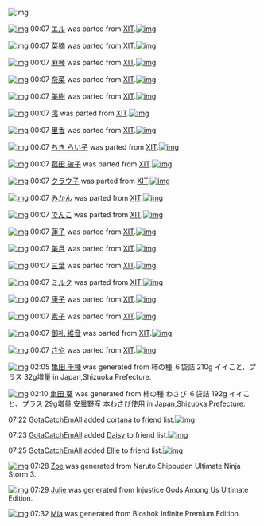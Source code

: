 ![img](http://gdrive-cdn.herokuapp.com/537b65a5bc09f0000721dda7/512px-barcode.png)

[![img](http://www.deviantsart.com/10sd2uk.png)](http://www.barcodekanojo.com/kanojo/2807340/%E3%82%A8%E3%83%AB) 00:07 [エル](http://www.barcodekanojo.com/kanojo/2807340/%E3%82%A8%E3%83%AB) was parted from [XIT](http://www.barcodekanojo.com/kanojo/2807340/%E3%82%A8%E3%83%AB).[![img](http://www.deviantsart.com/815jg6.jpeg)](http://www.barcodekanojo.com/user/209348/XIT) 

[![img](http://www.deviantsart.com/c68u9u.png)](http://www.barcodekanojo.com/kanojo/2810278/%E8%8F%9C%E6%91%98) 00:07 [菜摘](http://www.barcodekanojo.com/kanojo/2810278/%E8%8F%9C%E6%91%98) was parted from [XIT](http://www.barcodekanojo.com/kanojo/2810278/%E8%8F%9C%E6%91%98).[![img](http://www.deviantsart.com/815jg6.jpeg)](http://www.barcodekanojo.com/user/209348/XIT) 

[![img](http://www.deviantsart.com/1urqsh9.png)](http://www.barcodekanojo.com/kanojo/2838025/%E9%BA%BB%E7%90%B4) 00:07 [麻琴](http://www.barcodekanojo.com/kanojo/2838025/%E9%BA%BB%E7%90%B4) was parted from [XIT](http://www.barcodekanojo.com/kanojo/2838025/%E9%BA%BB%E7%90%B4).[![img](http://www.deviantsart.com/815jg6.jpeg)](http://www.barcodekanojo.com/user/209348/XIT) 

[![img](http://www.deviantsart.com/vle0fm.png)](http://www.barcodekanojo.com/kanojo/2877932/%E5%A5%88%E8%8F%9C) 00:07 [奈菜](http://www.barcodekanojo.com/kanojo/2877932/%E5%A5%88%E8%8F%9C) was parted from [XIT](http://www.barcodekanojo.com/kanojo/2877932/%E5%A5%88%E8%8F%9C).[![img](http://www.deviantsart.com/815jg6.jpeg)](http://www.barcodekanojo.com/user/209348/XIT) 

[![img](http://www.deviantsart.com/2sj47gt.png)](http://www.barcodekanojo.com/kanojo/2876487/%E7%BE%8E%E6%A8%B9) 00:07 [美樹](http://www.barcodekanojo.com/kanojo/2876487/%E7%BE%8E%E6%A8%B9) was parted from [XIT](http://www.barcodekanojo.com/kanojo/2876487/%E7%BE%8E%E6%A8%B9).[![img](http://www.deviantsart.com/815jg6.jpeg)](http://www.barcodekanojo.com/user/209348/XIT) 

[![img](http://www.deviantsart.com/338msbl.png)](http://www.barcodekanojo.com/kanojo/2854259/%E6%BE%AA) 00:07 [澪](http://www.barcodekanojo.com/kanojo/2854259/%E6%BE%AA) was parted from [XIT](http://www.barcodekanojo.com/kanojo/2854259/%E6%BE%AA).[![img](http://www.deviantsart.com/815jg6.jpeg)](http://www.barcodekanojo.com/user/209348/XIT) 

[![img](http://www.deviantsart.com/3io43n.png)](http://www.barcodekanojo.com/kanojo/2869662/%E9%87%8C%E9%A6%99) 00:07 [里香](http://www.barcodekanojo.com/kanojo/2869662/%E9%87%8C%E9%A6%99) was parted from [XIT](http://www.barcodekanojo.com/kanojo/2869662/%E9%87%8C%E9%A6%99).[![img](http://www.deviantsart.com/815jg6.jpeg)](http://www.barcodekanojo.com/user/209348/XIT) 

[![img](http://www.deviantsart.com/7n0d56.png)](http://www.barcodekanojo.com/kanojo/2573248/%E3%81%A1%E3%81%8D%20%E3%82%89%E3%81%84%E5%AD%90) 00:07 [ちき らい子](http://www.barcodekanojo.com/kanojo/2573248/%E3%81%A1%E3%81%8D%20%E3%82%89%E3%81%84%E5%AD%90) was parted from [XIT](http://www.barcodekanojo.com/kanojo/2573248/%E3%81%A1%E3%81%8D%20%E3%82%89%E3%81%84%E5%AD%90).[![img](http://www.deviantsart.com/815jg6.jpeg)](http://www.barcodekanojo.com/user/209348/XIT) 

[![img](http://www.deviantsart.com/tp3bge.png)](http://www.barcodekanojo.com/kanojo/2624884/%E8%8F%B0%E7%94%B0%20%E7%A0%B4%E5%AD%90) 00:07 [菰田 破子](http://www.barcodekanojo.com/kanojo/2624884/%E8%8F%B0%E7%94%B0%20%E7%A0%B4%E5%AD%90) was parted from [XIT](http://www.barcodekanojo.com/kanojo/2624884/%E8%8F%B0%E7%94%B0%20%E7%A0%B4%E5%AD%90).[![img](http://www.deviantsart.com/815jg6.jpeg)](http://www.barcodekanojo.com/user/209348/XIT) 

[![img](http://www.deviantsart.com/1veb09p.png)](http://www.barcodekanojo.com/kanojo/23814/%E3%82%AF%E3%83%A9%E3%82%A6%E5%AD%90) 00:07 [クラウ子](http://www.barcodekanojo.com/kanojo/23814/%E3%82%AF%E3%83%A9%E3%82%A6%E5%AD%90) was parted from [XIT](http://www.barcodekanojo.com/kanojo/23814/%E3%82%AF%E3%83%A9%E3%82%A6%E5%AD%90).[![img](http://www.deviantsart.com/815jg6.jpeg)](http://www.barcodekanojo.com/user/209348/XIT) 

[![img](http://www.deviantsart.com/3gh7f5g.png)](http://www.barcodekanojo.com/kanojo/2648275/%E3%81%BF%E3%81%8B%E3%82%93) 00:07 [みかん](http://www.barcodekanojo.com/kanojo/2648275/%E3%81%BF%E3%81%8B%E3%82%93) was parted from [XIT](http://www.barcodekanojo.com/kanojo/2648275/%E3%81%BF%E3%81%8B%E3%82%93).[![img](http://www.deviantsart.com/815jg6.jpeg)](http://www.barcodekanojo.com/user/209348/XIT) 

[![img](http://www.deviantsart.com/1tm9jqf.png)](http://www.barcodekanojo.com/kanojo/2571050/%E3%81%A7%E3%82%93%E3%81%93) 00:07 [でんこ](http://www.barcodekanojo.com/kanojo/2571050/%E3%81%A7%E3%82%93%E3%81%93) was parted from [XIT](http://www.barcodekanojo.com/kanojo/2571050/%E3%81%A7%E3%82%93%E3%81%93).[![img](http://www.deviantsart.com/815jg6.jpeg)](http://www.barcodekanojo.com/user/209348/XIT) 

[![img](http://www.deviantsart.com/24vuor8.png)](http://www.barcodekanojo.com/kanojo/2859963/%E8%93%AE%E5%AD%90) 00:07 [蓮子](http://www.barcodekanojo.com/kanojo/2859963/%E8%93%AE%E5%AD%90) was parted from [XIT](http://www.barcodekanojo.com/kanojo/2859963/%E8%93%AE%E5%AD%90).[![img](http://www.deviantsart.com/815jg6.jpeg)](http://www.barcodekanojo.com/user/209348/XIT) 

[![img](http://www.deviantsart.com/2rt95i6.png)](http://www.barcodekanojo.com/kanojo/2861450/%E7%BE%8E%E6%9C%88) 00:07 [美月](http://www.barcodekanojo.com/kanojo/2861450/%E7%BE%8E%E6%9C%88) was parted from [XIT](http://www.barcodekanojo.com/kanojo/2861450/%E7%BE%8E%E6%9C%88).[![img](http://www.deviantsart.com/815jg6.jpeg)](http://www.barcodekanojo.com/user/209348/XIT) 

[![img](http://www.deviantsart.com/3ufdsng.png)](http://www.barcodekanojo.com/kanojo/2877953/%E4%B8%89%E8%91%89) 00:07 [三葉](http://www.barcodekanojo.com/kanojo/2877953/%E4%B8%89%E8%91%89) was parted from [XIT](http://www.barcodekanojo.com/kanojo/2877953/%E4%B8%89%E8%91%89).[![img](http://www.deviantsart.com/815jg6.jpeg)](http://www.barcodekanojo.com/user/209348/XIT) 

[![img](http://www.deviantsart.com/j5ojia.png)](http://www.barcodekanojo.com/kanojo/18055/%E3%83%9F%E3%83%AB%E3%82%AF) 00:07 [ミルク](http://www.barcodekanojo.com/kanojo/18055/%E3%83%9F%E3%83%AB%E3%82%AF) was parted from [XIT](http://www.barcodekanojo.com/kanojo/18055/%E3%83%9F%E3%83%AB%E3%82%AF).[![img](http://www.deviantsart.com/815jg6.jpeg)](http://www.barcodekanojo.com/user/209348/XIT) 

[![img](http://www.deviantsart.com/19c2h0n.png)](http://www.barcodekanojo.com/kanojo/2513055/%E5%BA%B7%E5%AD%90) 00:07 [康子](http://www.barcodekanojo.com/kanojo/2513055/%E5%BA%B7%E5%AD%90) was parted from [XIT](http://www.barcodekanojo.com/kanojo/2513055/%E5%BA%B7%E5%AD%90).[![img](http://www.deviantsart.com/815jg6.jpeg)](http://www.barcodekanojo.com/user/209348/XIT) 

[![img](http://www.deviantsart.com/1l75s9a.png)](http://www.barcodekanojo.com/kanojo/2513063/%E7%B4%A0%E5%AD%90) 00:07 [素子](http://www.barcodekanojo.com/kanojo/2513063/%E7%B4%A0%E5%AD%90) was parted from [XIT](http://www.barcodekanojo.com/kanojo/2513063/%E7%B4%A0%E5%AD%90).[![img](http://www.deviantsart.com/815jg6.jpeg)](http://www.barcodekanojo.com/user/209348/XIT) 

[![img](http://www.deviantsart.com/3midttc.png)](http://www.barcodekanojo.com/kanojo/89222/%E5%BE%A1%E7%A4%BC%20%E7%B6%AD%E9%9F%B3) 00:07 [御礼 維音](http://www.barcodekanojo.com/kanojo/89222/%E5%BE%A1%E7%A4%BC%20%E7%B6%AD%E9%9F%B3) was parted from [XIT](http://www.barcodekanojo.com/kanojo/89222/%E5%BE%A1%E7%A4%BC%20%E7%B6%AD%E9%9F%B3).[![img](http://www.deviantsart.com/815jg6.jpeg)](http://www.barcodekanojo.com/user/209348/XIT) 

[![img](http://www.deviantsart.com/2pi12kb.png)](http://www.barcodekanojo.com/kanojo/15262/%E3%81%95%E3%82%84) 00:07 [さや](http://www.barcodekanojo.com/kanojo/15262/%E3%81%95%E3%82%84) was parted from [XIT](http://www.barcodekanojo.com/kanojo/15262/%E3%81%95%E3%82%84).[![img](http://www.deviantsart.com/815jg6.jpeg)](http://www.barcodekanojo.com/user/209348/XIT) 

[![img](http://www.deviantsart.com/26h1m7l.png)](http://www.barcodekanojo.com/kanojo/3193893/%E4%BA%80%E7%94%B0%20%E5%8D%83%E7%A8%AE) 02:05 [亀田 千種](http://www.barcodekanojo.com/kanojo/3193893/%E4%BA%80%E7%94%B0%20%E5%8D%83%E7%A8%AE) was generated from 柿の種 ６袋詰 210g イイこと、プラス 32g増量 in Japan,Shizuoka Prefecture.

[![img](http://www.deviantsart.com/260p4eu.png)](http://www.barcodekanojo.com/kanojo/3193894/%E4%BA%80%E7%94%B0%20%E8%91%B5) 02:10 [亀田 葵](http://www.barcodekanojo.com/kanojo/3193894/%E4%BA%80%E7%94%B0%20%E8%91%B5) was generated from 柿の種 わさび ６袋詰 192g イイこと、プラス 29g増量 安曇野産 本わさび使用 in Japan,Shizuoka Prefecture.

07:22 [GotaCatchEmAll](http://www.barcodekanojo.com/user/500809/GotaCatchEmAll) added [cortana](http://www.barcodekanojo.com/kanojo/2380046/cortana) to friend list.[![img](http://www.deviantsart.com/2i2pgac.png)](http://www.barcodekanojo.com/kanojo/2380046/cortana) 

07:23 [GotaCatchEmAll](http://www.barcodekanojo.com/user/500809/GotaCatchEmAll) added [Daisy](http://www.barcodekanojo.com/kanojo/2529445/Daisy) to friend list.[![img](http://www.deviantsart.com/3fov2ui.png)](http://www.barcodekanojo.com/kanojo/2529445/Daisy) 

07:25 [GotaCatchEmAll](http://www.barcodekanojo.com/user/500809/GotaCatchEmAll) added [Ellie](http://www.barcodekanojo.com/kanojo/1810595/Ellie) to friend list.[![img](http://www.deviantsart.com/2ghb980.png)](http://www.barcodekanojo.com/kanojo/1810595/Ellie) 

[![img](http://www.deviantsart.com/2mtfe4q.png)](http://www.barcodekanojo.com/kanojo/3193895/Zoe) 07:28 [Zoe](http://www.barcodekanojo.com/kanojo/3193895/Zoe) was generated from Naruto Shippuden Ultimate Ninja Storm 3.

[![img](http://www.deviantsart.com/mnqg71.png)](http://www.barcodekanojo.com/kanojo/3193896/Julie) 07:29 [Julie](http://www.barcodekanojo.com/kanojo/3193896/Julie) was generated from Injustice Gods Among Us Ultimate Edition.

[![img](http://www.deviantsart.com/3dmfubd.png)](http://www.barcodekanojo.com/kanojo/3193897/Mia) 07:32 [Mia](http://www.barcodekanojo.com/kanojo/3193897/Mia) was generated from Bioshok Infinite Premium Edition.

